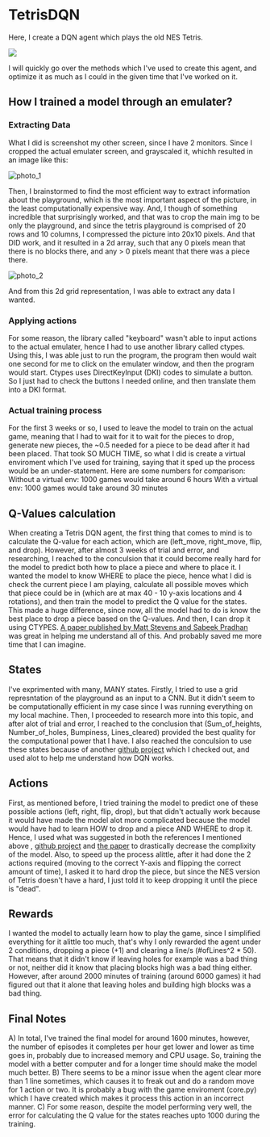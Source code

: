 # TetrisDQN
Here, I create a DQN agent which plays the old NES Tetris.

![](https://i.imgur.com/uP7Ldfl.gif)

I will quickly go over the methods which I've used to create this agent, and optimize it as much as I could in the given time that I've worked on it.

## How I trained a model through an emulater?
### Extracting Data
What I did is screenshot my other screen, since I have 2 monitors. Since I cropped the actual emulater screen, and grayscaled it, whichh resulted in an image like this:

![photo_1](https://i.imgur.com/HNGBlg8.png?dl=0)

Then, I brainstormed to find the most efficient way to extract information about the playground, which is the most important aspect of the picture, in the least computationally expensive way. And, I though of something incredible that surprisingly worked, and that was to crop the main img to be only the playground, and since the tetris playground is comprised of 20 rows and 10 columns, I compressed the picture into 20x10 pixels. And that DID work, and it resulted in a 2d array, such that any 0 pixels mean that there is no blocks there, and any > 0 pixels meant that there was a piece there.

![photo_2](https://i.imgur.com/quc8UX9.png?dl=0)

And from this 2d grid representation, I was able to extract any data I wanted.

### Applying actions
For some reason, the library called "keyboard" wasn't able to input actions to the actual emulater, hence I had to use another library called ctypes. Using this, I was able just to run the program, the program then would wait one second for me to click on the emulater window, and then the program would start. Ctypes uses DirectKeyInput (DKI) codes to simulate a button. So I just had to check the buttons I needed online, and then translate them into a DKI format. 

### Actual training process
For the first 3 weeks or so, I used to leave the model to train on the actual game, meaning that I had to wait for it to wait for the pieces to drop, generate new pieces, the ~0.5 needed for a piece to be dead after it had been placed. That took SO MUCH TIME, so what I did is create a virtual enviroment which I've used for training, saying that it sped up the process would be an under-statement. Here are some numbers for comparison:
Without a virtual env: 1000 games would take around 6 hours
With a virtual env: 1000 games would take around 30 minutes

## Q-Values calculation
When creating a Tetris DQN agent, the first thing that comes to mind is to calculate the Q-value for each action, which are (left_move, right_move, flip, and drop). However, after almost 3 weeks of trial and error, and researching, I reached to the conculsion that it could become really hard for the model to predict both how to place a piece and where to place it. I wanted the model to know WHERE to place the piece, hence what I did is check the current piece I am playing, calculate all possible moves which that piece could be in (which are at max 40 - 10 y-axis locations and 4 rotations), and then train the model to predict the Q value for the states. This made a huge difference, since now, all the model had to do is know the best place to drop a piece based on the Q-values. And then, I can drop it using CTYPES. [A paper published by Matt Stevens and Sabeek Pradhan](http://cs231n.stanford.edu/reports/2016/pdfs/121_Report.pdf) was great in helping me understand all of this. And probably saved me more time that I can imagine.

## States
I've exprimented with many, MANY states. Firstly, I tried to use a grid represntation of the playground as an input to a CNN. But it didn't seem to be computationally efficient in my case since I was running everything on my local machine. Then, I proceeded to research more into this topic, and after alot of trial and error, I reached to the conclusion that (Sum_of_heights, Number_of_holes, Bumpiness, Lines_cleared) provided the best quality for the computational power that I have. I also reached the conculsion to use these states because of another [github project](https://github.com/nuno-faria/tetris-ai) which I checked out, and used alot to help me understand how DQN works.

## Actions
First, as mentioned before, I tried training the model to predict one of these possible actions (left, right, flip, drop), but that didn't actually work because it would have made the model alot more complicated because the model would have had to learn HOW to drop and a piece AND WHERE to drop it. Hence, I used what was suggested in both the references I mentioned above , [github project](https://github.com/nuno-faria/tetris-ai) and [the paper](http://cs231n.stanford.edu/reports/2016/pdfs/121_Report.pdf) to drastically decrease the complixity of the model. Also, to speed up the process alittle, after it had done the 2 actions required (moving to the correct Y-axis and flipping the correct amount of time), I asked it to hard drop the piece, but since the NES version of Tetris doesn't have a hard, I just told it to keep dropping it until the piece is "dead". 

## Rewards
I wanted the model to actually learn how to play the game, since I simplified everything for it alittle too much, that's why I only rewarded the agent under 2 conditions, dropping a piece (+1) and clearing a line/s (#ofLines^2 * 50). That means that it didn't know if leaving holes for example was a bad thing or not, neither did it know that placing blocks high was a bad thing either. However, after around 2000 minutes of training (around 6000 games) it had figured out that it alone that leaving holes and building high blocks was a bad thing.

## Final Notes
A) In total, I've trained the final model for around 1600 minutes, however, the number of episodes it completes per hour get lower and lower as time goes in, probably due to increased memory and CPU usage. So, training the model with a better computer and for a longer time should make the model much better.
B) There seems to be a minor issue when the agent clear more than 1 line sometimes, which causes it to freak out and do a random move for 1 action or two. It is probably a bug with the game enviroment (core.py) which I have created which makes it process this action in an incorrect manner.
C) For some reason, despite the model performing very well, the error for calculating the Q value for the states reaches upto 1000 during the training.
